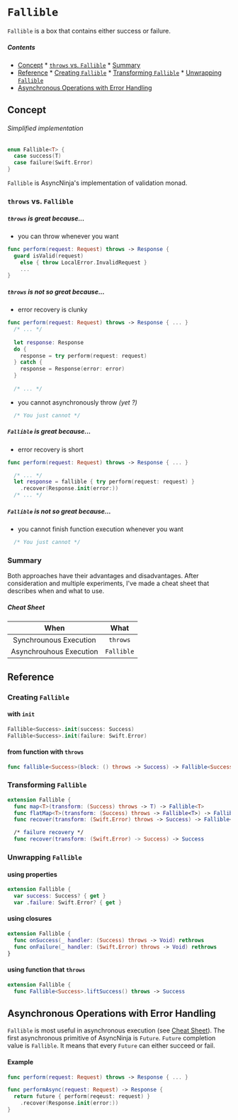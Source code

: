 # `Fallible`

`Fallible` is a box that contains either success or failure.

##### Contents
*    [Concept](#concept)
    *    [`throws` vs. `Fallible`](#throws-vs-fallible)
    *     [Summary](#summary)
*    [Reference](#reference)
    *    [Creating `Fallible`](#creating-fallible)
    *     [Transforming `Fallible`](#transforming-fallible)
    *  [Unwrapping `Fallible`](#unwrapping-fallible)
*    [Asynchronous Operations with Error Handling](#asynchronous-operations-with-error-handling)

## Concept

###### Simplified implementation
```swift
enum Fallible<T> {
  case success(T)
  case failure(Swift.Error)
} 
``` 

`Fallible` is AsyncNinja's implementation of validation monad.
###  `throws` vs. `Fallible`

##### `throws` is great because...

*    you can throw whenever you want

```swift
func perform(request: Request) throws -> Response {
  guard isValid(request)
    else { throw LocalError.InvalidRequest }
    ...
}
```

##### `throws` is not so great because...

*    error recovery is clunky

```swift
func perform(request: Request) throws -> Response { ... }
  /* ... */
  
  let response: Response
  do {
    response = try perform(request: request)
  } catch {
    response = Response(error: error)
  }
  
  /* ... */
```

*    you cannot asynchronously throw *(yet ?)*

```swift
  /* You just cannot */
```


##### `Fallible` is great because...

*    error recovery is short

```swift
func perform(request: Request) throws -> Response { ... }

  /* ... */
  let response = fallible { try perform(request: request) }
    .recover(Response.init(error:))
  /* ... */
```

##### `Fallible` is not so great because...
*    you cannot finish function execution whenever you want

```swift
  /* You just cannot */
```
### Summary
Both approaches have their advantages and disadvantages. After consideration and multiple experiments, I've made a cheat sheet that describes when and what to use.

##### Cheat Sheet
|When|What|
|:--:|:--:|
|Synchrounous Execution|`throws`|
|Asynchrouhous Execution|`Fallible`|

## Reference

### Creating `Fallible`

#### with `init`
```swift
Fallible<Success>.init(success: Success)
Fallible<Success>.init(failure: Swift.Error)
```

#### from function with `throws`
```swift
func fallible<Success>(block: () throws -> Success) -> Fallible<Success>
```

### Transforming `Fallible`

```swift
extension Fallible {
  func map<T>(transform: (Success) throws -> T) -> Fallible<T>
  func flatMap<T>(transform: (Success) throws -> Fallible<T>) -> Fallible<T>
  func recover(transform: (Swift.Error) throws -> Success) -> Fallible<Success>

  /* failure recovery */
  func recover(transform: (Swift.Error) -> Success) -> Success
```
    
### Unwrapping `Fallible`    

#### using properties
```swift
extension Fallible {
  var success: Success? { get }
  var .failure: Swift.Error? { get }
```

#### using closures
```swift
extension Fallible {
  func onSuccess(_ handler: (Success) throws -> Void) rethrows
  func onFailure(_ handler: (Swift.Error) throws -> Void) rethrows
}
```

#### using function that `throws`

```swift
extension Fallible {
  func Fallible<Success>.liftSuccess() throws -> Success
```

## Asynchronous Operations with Error Handling
`Fallible` is most useful in asynchronous execution (see [Cheat Sheet](#cheat-sheet)). The first asynchronous primitive of AsyncNinja is `Future`. `Future` completion value is `Fallible`. It means that every `Future` can either succeed or fail.

#### Example

```swift
func perform(request: Request) throws -> Response { ... }

func performAsync(request: Request) -> Response {
  return future { perform(reqeust: request) }
    .recover(Response.init(error:))
}

```
